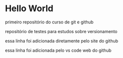 # Hello World
 primeiro repositório do curso de git e github

 repositório de testes para estudos sobre versionamento
 
 essa linha foi adicionada diretamente pelo site do github

 essa linha foi adicionada pelo vs code web do github
